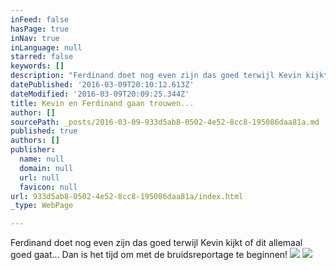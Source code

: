 ```yaml
---
inFeed: false
hasPage: true
inNav: true
inLanguage: null
starred: false
keywords: []
description: "Ferdinand doet nog even zijn das goed terwijl Kevin kijkt of dit allemaal goed gaat... Dan is het tijd om met de bruidsreportage te beginnen!\_"
datePublished: '2016-03-09T20:10:12.613Z'
dateModified: '2016-03-09T20:09:25.344Z'
title: Kevin en Ferdinand gaan trouwen...
author: []
sourcePath: _posts/2016-03-09-933d5ab8-0502-4e52-8cc8-195086daa81a.md
published: true
authors: []
publisher:
  name: null
  domain: null
  url: null
  favicon: null
url: 933d5ab8-0502-4e52-8cc8-195086daa81a/index.html
_type: WebPage

---
```

Ferdinand doet nog even zijn das goed terwijl Kevin kijkt of dit allemaal goed gaat... Dan is het tijd om met de bruidsreportage te beginnen! ![](https://s3-us-west-2.amazonaws.com/the-grid-img/p/d6c6ac958ba4f91d427a96862f25a9b15ae8337e.jpg)
![](https://the-grid-user-content.s3-us-west-2.amazonaws.com/7f340b53-c835-46a9-aa2c-b2bb9c7854a2.jpg)
